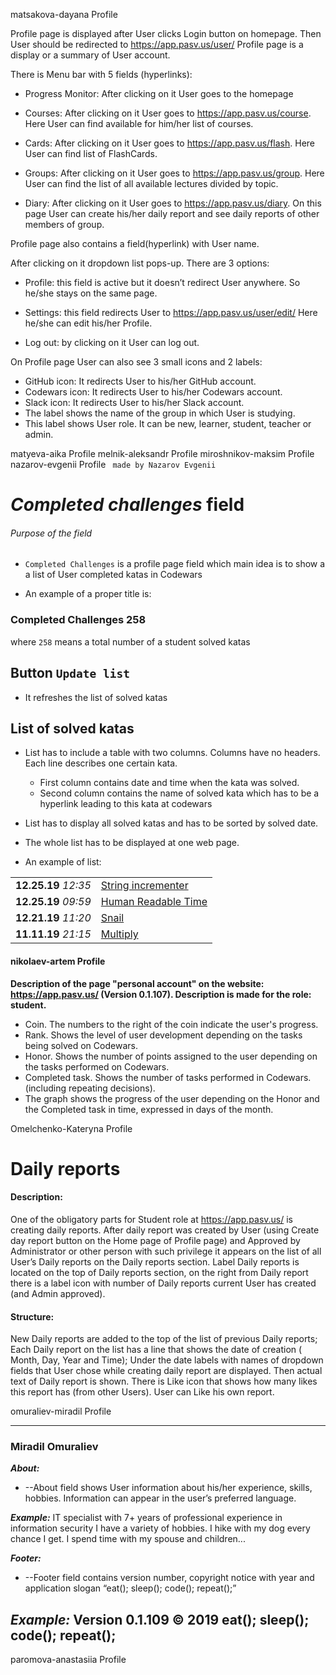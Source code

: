 matsakova-dayana	Profile

Profile page is displayed after User clicks Login button on homepage.
Then User should be redirected to https://app.pasv.us/user/
Profile page is a display or a summary of User account.

There is Menu bar with 5 fields (hyperlinks):
* Progress Monitor: 
After clicking on it User goes to the homepage

* Courses:
After clicking on it User goes to https://app.pasv.us/course. 
Here User can find available for him/her list of courses.

* Cards:
After clicking on it User goes to https://app.pasv.us/flash.
Here User can find list of FlashCards.

* Groups:
After clicking on it User goes to https://app.pasv.us/group.
Here User can find the list of all available lectures divided by topic.

* Diary:
After clicking on it User goes to https://app.pasv.us/diary.
On this page User can create his/her daily report and 
see daily reports of other members of group.

Profile page also contains a field(hyperlink) with User name.

After clicking on it dropdown list pops-up. There are 3 options:

* Profile: this field is active but it doesn’t redirect User anywhere. 
So he/she stays on the same page.

* Settings: this field redirects User to https://app.pasv.us/user/edit/ 
Here he/she can edit his/her Profile.

* Log out: by clicking on it User can log out. 

On Profile page User can also see 3 small icons and 2 labels:
* GitHub icon:
It redirects User to his/her GitHub account.
* Codewars icon:
It redirects User to his/her Codewars account.
* Slack icon:
It redirects User to his/her Slack account.
* The label shows the name of the group in which User is studying.
* This label shows User role. It can be new, learner, student, teacher or admin.

matyeva-aika	Profile
melnik-aleksandr	Profile
miroshnikov-maksim	Profile
nazarov-evgenii	Profile
` made by Nazarov Evgenii`
# ***Completed challenges*** field
###### Purpose of the field
* `Completed Challenges` is a profile page field which main idea is to show a a list of User completed katas 
in Codewars

* An example of a proper title is: 
### Completed Challenges 258 
where `258` means a total number of a student solved katas

## Button `Update list`
* It refreshes the list of solved katas

## List of solved katas
* List has to include a table with two columns. Columns have no headers. Each line describes one 
certain kata.
    * First column contains date and time when the kata was solved.
    * Second column contains the name of solved kata which has to be a hyperlink leading to this kata
    at codewars

* List has to display all solved katas and has to be sorted by solved date.
* The whole list has to be displayed at one web page.
* An example of list:


|     |     |
| --- | --- |
| **12.25.19**  _12:35_ | [String incrementer](https://www.codewars.com/kata//54a91a4883a7de5d7800009c) |
| **12.25.19**  _09:59_ | [Human Readable Time](https://www.codewars.com/kata//52685f7382004e774f0001f7) |
| **12.21.19**  _11:20_ | [Snail](https://www.codewars.com/kata//521c2db8ddc89b9b7a0000c1) |
| **11.11.19**  _21:15_ | [Multiply](https://www.codewars.com/kata//50654ddff44f800200000004) |



#### nikolaev-artem	Profile
**Description of the page "personal account" on the website: 
https://app.pasv.us/ (Version 0.1.107).
Description is made for the role: student.**
*  Coin. The numbers to the right of the coin indicate the user's progress.
*  Rank. Shows the level of user development depending on the tasks being solved on Codewars.
*  Honor. Shows the number of points assigned to the user depending on the tasks performed on Codewars.
*  Completed task. Shows the number of tasks performed in Codewars. (including repeating decisions).
* The graph shows the progress of the user depending on the Honor and the Completed task in time, expressed in days of the month.

Omelchenko-Kateryna	Profile

# Daily reports
#### Description: 
One of the obligatory parts for Student role at https://app.pasv.us/ is creating daily reports.
After daily report was created by User (using Create day report button on the Home page of Profile page)
and Approved by Administrator or other person with such privilege
it appears on the list of all User’s Daily reports on the Daily reports section.
Label Daily reports is located on the top of Daily reports section, 
on the right from Daily report there is a label icon with number of Daily reports
current User has created (and Admin approved).

#### Structure: 

New Daily reports are added to the top of the list of previous Daily reports;
Each Daily report on the list has a line that shows the date of creation ( Month, Day, Year and Time); 
Under the date labels with names of dropdown fields that User chose while creating daily report are displayed.
Then actual text of Daily report is shown.
There is Like icon that shows how many likes this report has (from other Users). User can Like his own report.

omuraliev-miradil	Profile

-------------------------------------------------------------------
### Miradil Omuraliev

***About:***
* --About field shows User information about his/her experience, skills, hobbies. 
Information can appear in the user’s preferred language.

***Example:***
IT specialist with 7+ years of professional experience in information security
I have a variety of hobbies. I hike with my dog every chance I get. I spend time with my spouse and children...

***Footer:***
* --Footer field contains version number, copyright notice with year and application slogan “eat(); sleep(); code(); repeat();” 

***Example:***
Version 0.1.109
© 2019 eat(); sleep(); code(); repeat();
--------------------------------------------------------------------


paromova-anastasiia	Profile